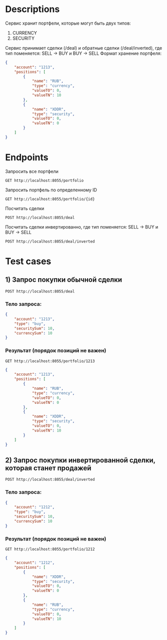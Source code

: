 # Descriptions

Сервис хранит портфели, которые могут быть двух типов:
1) CURRENCY
2) SECURITY

Сервис принимает сделки (/deal) и обратные сделки (/deal/inverted), где тип поменяется: SELL -> BUY и BUY -> SELL
Формат хранение портфеля:
```json
{
    "account": "1213",
    "positions": [
        {
            "name": "RUB",
            "type": "currency",
            "valueTO": 0,
            "valueTN": 10
        },
        {
            "name": "XDDR",
            "type": "security",
            "valueTO": 0,
            "valueTN": 0
        }
    ]
}
```
# Endpoints

Запросить все портфели
```
GET http://localhost:8055/portfolio
```
Запросить портфель по определенному ID
```
GET http://localhost:8055/portfolio/{id}
```
Посчитать сделки
```
POST http://localhost:8055/deal
```
Посчитать сделки инвертированно, где тип поменяется: SELL -> BUY и BUY -> SELL
```
POST http://localhost:8055/deal/inverted
```

# Test cases

## 1) Запрос покупки обычной сделки
```
POST http://localhost:8055/deal
```       
### Тело запроса:
```json
{
	"account": "1213",
	"type": "buy",
	"securitySum": 10,
	"currencySum": 10
}
```
### Результат (порядок позиций не важен)
```
GET http://localhost:8055/portfolio/1213
```
```json
{
    "account": "1213",
    "positions": [
        {
            "name": "RUB",
            "type": "currency",
            "valueTO": 0,
            "valueTN": 0
        },
        {
            "name": "XDDR",
            "type": "security",
            "valueTO": 0,
            "valueTN": 10
        }
    ]
}
```

## 2) Запрос покупки инвертированной сделки, которая станет продажей
```
POST http://localhost:8055/deal/inverted
```       
### Тело запроса:
```json
{
	"account": "1212",
	"type": "buy",
	"securitySum": 10,
	"currencySum": 10
}
```
### Результат (порядок позиций не важен)
```
GET http://localhost:8055/portfolio/1212
```
```json
{
    "account": "1212",
    "positions": [
        {
            "name": "XDDR",
            "type": "security",
            "valueTO": 0,
            "valueTN": 0
        },
        {
            "name": "RUB",
            "type": "currency",
            "valueTO": 0,
            "valueTN": 10
        }
    ]
}
```